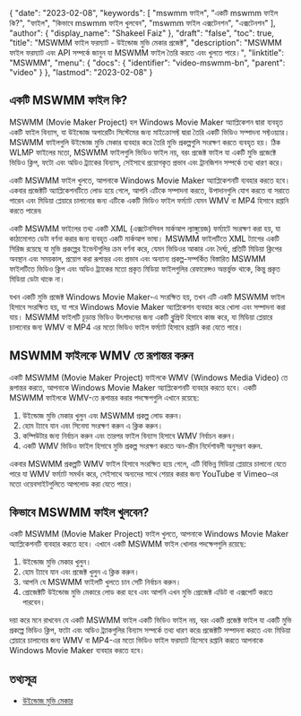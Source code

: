 {
  "date": "2023-02-08",
  "keywords": [
"mswmm ফাইল",
"একটি mswmm ফাইল কি?",
"ফাইল",
"কিভাবে mswmm ফাইল খুলবেন",
"mswmm ফাইল এক্সটেনশন",
"এক্সটেনশন"
],
  "author": {
    "display_name": "Shakeel Faiz"
},
  "draft": "false",
  "toc": true,
  "title": "MSWMM ফাইল ফরম্যাট - উইন্ডোজ মুভি মেকার প্রজেক্ট",
  "description": "MSWMM ফাইল ফরম্যাট এবং API সম্পর্কে জানুন যা MSWMM ফাইল তৈরি করতে এবং খুলতে পারে।",
  "linktitle": "MSWMM",
  "menu": {
    "docs": {
      "identifier": "video-mswmm-bn",
      "parent": "video"
}
},
  "lastmod": "2023-02-08"
}

## একটি MSWMM ফাইল কি?

MSWMM (Movie Maker Project) হল Windows Movie Maker অ্যাপ্লিকেশন দ্বারা ব্যবহৃত একটি ফাইল বিন্যাস, যা উইন্ডোজ অপারেটিং সিস্টেমের জন্য মাইক্রোসফ্ট দ্বারা তৈরি একটি ভিডিও সম্পাদনা সফ্টওয়্যার। MSWMM ফাইলগুলি উইন্ডোজ মুভি মেকার ব্যবহার করে তৈরি মুভি প্রকল্পগুলি সংরক্ষণ করতে ব্যবহৃত হয়। ঠিক WLMP ফাইলের মতো, MSWMM ফাইলগুলি ভিডিও ফাইল নয়, বরং প্রজেক্ট ফাইল যা একটি মুভি প্রজেক্টে ভিডিও ক্লিপ, ফটো এবং অডিও ট্র্যাকের বিন্যাস, সেইসাথে প্রয়োগকৃত প্রভাব এবং ট্রানজিশন সম্পর্কে তথ্য ধারণ করে।

একটি MSWMM ফাইল খুলতে, আপনাকে Windows Movie Maker অ্যাপ্লিকেশনটি ব্যবহার করতে হবে। একবার প্রজেক্টটি অ্যাপ্লিকেশনটিতে লোড হয়ে গেলে, আপনি এটিকে সম্পাদনা করতে, উপাদানগুলি যোগ করতে বা সরাতে পারেন এবং মিডিয়া প্লেয়ারে চালানোর জন্য এটিকে একটি ভিডিও ফাইল ফর্ম্যাট যেমন WMV বা MP4 হিসাবে রপ্তানি করতে পারেন৷

একটি MSWMM ফাইলের তথ্য একটি XML (এক্সটেনসিবল মার্কআপ ল্যাঙ্গুয়েজ) ফর্ম্যাটে সংরক্ষণ করা হয়, যা কাঠামোগত ডেটা বর্ণনা করার জন্য ব্যবহৃত একটি মার্কআপ ভাষা। MSWMM ফাইলটিতে XML ট্যাগের একটি সিরিজ রয়েছে যা মুভি প্রকল্পের ইভেন্টগুলির ক্রম বর্ণনা করে, যেমন ভিডিওর আকার এবং দৈর্ঘ্য, প্রতিটি মিডিয়া ক্লিপের অবস্থান এবং সময়কাল, প্রয়োগ করা রূপান্তর এবং প্রভাব এবং অন্যান্য প্রকল্প-সম্পর্কিত বিস্তারিত MSWMM ফাইলটিতে ভিডিও ক্লিপ এবং অডিও ট্র্যাকের মতো প্রকৃত মিডিয়া ফাইলগুলির রেফারেন্সও অন্তর্ভুক্ত থাকে, কিন্তু প্রকৃত মিডিয়া ডেটা থাকে না।

যখন একটি মুভি প্রজেক্ট Windows Movie Maker-এ সংরক্ষিত হয়, তখন এটি একটি MSWMM ফাইল হিসাবে সংরক্ষিত হয়, যা পরে Windows Movie Maker অ্যাপ্লিকেশন ব্যবহার করে খোলা এবং সম্পাদনা করা যায়। MSWMM ফাইলটি চূড়ান্ত ভিডিও উৎপাদনের জন্য একটি ব্লুপ্রিন্ট হিসাবে কাজ করে, যা মিডিয়া প্লেয়ারে চালানোর জন্য WMV বা MP4 এর মতো ভিডিও ফাইল ফর্ম্যাট হিসাবে রপ্তানি করা যেতে পারে।

## MSWMM ফাইলকে WMV তে রূপান্তর করুন

একটি MSWMM (Movie Maker Project) ফাইলকে WMV (Windows Media Video) তে রূপান্তর করতে, আপনাকে Windows Movie Maker অ্যাপ্লিকেশনটি ব্যবহার করতে হবে। একটি MSWMM ফাইলকে WMV-তে রূপান্তর করার পদক্ষেপগুলি এখানে রয়েছে:

1. উইন্ডোজ মুভি মেকার খুলুন এবং MSWMM প্রকল্প লোড করুন।
2. হোম ট্যাবে যান এবং সিনেমা সংরক্ষণ করুন এ ক্লিক করুন।
3. কম্পিউটার জন্য নির্বাচন করুন এবং তারপর ফাইল বিন্যাস হিসাবে WMV নির্বাচন করুন।
4. একটি WMV ভিডিও ফাইল হিসাবে মুভি প্রকল্প সংরক্ষণ করতে অন-স্ক্রীন নির্দেশাবলী অনুসরণ করুন.
 
একবার MSWMM প্রকল্পটি WMV ফাইল হিসাবে সংরক্ষিত হয়ে গেলে, এটি বিভিন্ন মিডিয়া প্লেয়ারে চালানো যেতে পারে যা WMV ফর্ম্যাট সমর্থন করে, সেইসাথে অন্যদের সাথে শেয়ার করার জন্য YouTube বা Vimeo-এর মতো ওয়েবসাইটগুলিতে আপলোড করা যেতে পারে।

## কিভাবে MSWMM ফাইল খুলবেন?

একটি MSWMM (Movie Maker Project) ফাইল খুলতে, আপনাকে Windows Movie Maker অ্যাপ্লিকেশনটি ব্যবহার করতে হবে। এখানে একটি MSWMM ফাইল খোলার পদক্ষেপগুলি রয়েছে:

1. উইন্ডোজ মুভি মেকার খুলুন।
2. হোম ট্যাবে যান এবং প্রজেক্ট খুলুন এ ক্লিক করুন।
3. আপনি যে MSWMM ফাইলটি খুলতে চান সেটি নির্বাচন করুন।
4. প্রোজেক্টটি উইন্ডোজ মুভি মেকারে লোড করা হবে এবং আপনি এখন মুভি প্রোজেক্ট এডিট বা এক্সপোর্ট করতে পারবেন।

দয়া করে মনে রাখবেন যে একটি MSWMM ফাইল একটি ভিডিও ফাইল নয়, বরং একটি প্রজেক্ট ফাইল যা একটি মুভি প্রকল্পে ভিডিও ক্লিপ, ফটো এবং অডিও ট্র্যাকগুলির বিন্যাস সম্পর্কে তথ্য ধারণ করে৷ প্রজেক্টটি সম্পাদনা করতে এবং মিডিয়া প্লেয়ারে চালানোর জন্য WMV বা MP4-এর মতো ভিডিও ফাইল ফরম্যাট হিসেবে রপ্তানি করতে আপনাকে Windows Movie Maker ব্যবহার করতে হবে।

## তথ্যসূত্র
* [উইন্ডোজ মুভি মেকার](https://en.wikipedia.org/wiki/Windows_Movie_Maker)


